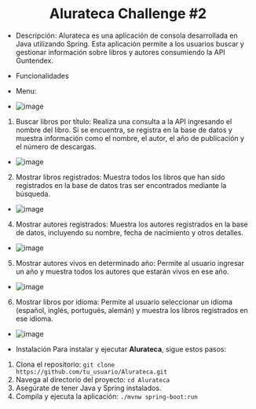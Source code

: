<h1 align="center">Alurateca Challenge #2</h1>

- Descripción:
Alurateca es una aplicación de consola desarrollada en Java utilizando Spring. Esta aplicación permite a los usuarios buscar y gestionar información sobre libros y autores consumiendo la API Guntendex. 

- Funcionalidades

- Menu:
- ![image](https://github.com/Froddo1/alurateca/assets/128931096/14fb5e76-6b3d-4550-99b5-1512f34876cc)
1. Buscar libros por título: Realiza una consulta a la API ingresando el nombre del libro. Si se encuentra, se registra en la base de datos y muestra información como el nombre, el autor, el año de publicación y el número de descargas.
- ![image](https://github.com/Froddo1/alurateca/assets/128931096/9fe9c972-7f5b-4349-8218-efde6ddfb838)
2. Mostrar libros registrados: Muestra todos los libros que han sido registrados en la base de datos tras ser encontrados mediante la búsqueda.
- ![image](https://github.com/Froddo1/alurateca/assets/128931096/25aeb72b-c66e-4425-acc5-3cae9db59005)
4. Mostrar autores registrados: Muestra los autores registrados en la base de datos, incluyendo su nombre, fecha de nacimiento y otros detalles.
- ![image](https://github.com/Froddo1/alurateca/assets/128931096/cdbf1eb8-d3e8-4a06-8ded-96bc7f560d62)
5. Mostrar autores vivos en determinado año: Permite al usuario ingresar un año y muestra todos los autores que estarán vivos en ese año.
- ![image](https://github.com/Froddo1/alurateca/assets/128931096/62a6cafa-3e74-4109-a7f4-fb880302d2e8)
6. Mostrar libros por idioma: Permite al usuario seleccionar un idioma (español, inglés, portugués, alemán) y muestra los libros registrados en ese idioma.
- ![image](https://github.com/Froddo1/alurateca/assets/128931096/dee111a0-69b7-491f-a4a6-26035d45424a)

- Instalación
Para instalar y ejecutar **Alurateca**, sigue estos pasos:

1. Clona el repositorio: `git clone https://github.com/tu_usuario/Alurateca.git`
2. Navega al directorio del proyecto: `cd Alurateca`
3. Asegúrate de tener Java y Spring instalados.
4. Compila y ejecuta la aplicación: `./mvnw spring-boot:run`
